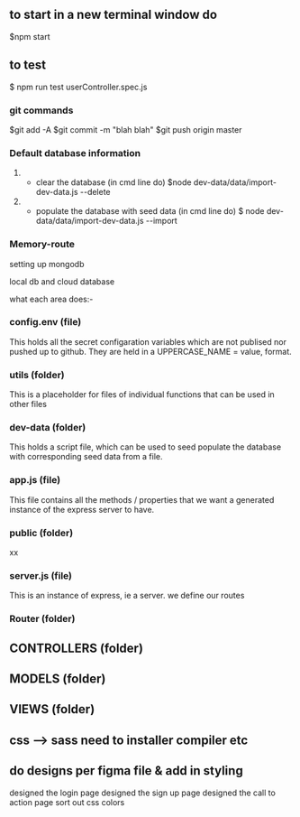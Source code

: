 <!-- prettier-ignore -->
## to start in a new terminal window do

$npm start

## to test

$ npm run test userController.spec.js

### git commands

$git add -A
$git commit -m "blah blah"
$git push origin master

### Default database information

1. - clear the database (in cmd line do)
     $node dev-data/data/import-dev-data.js --delete

2. - populate the database with seed data (in cmd line do)
     $ node dev-data/data/import-dev-data.js --import

### Memory-route

setting up mongodb

local db and cloud database

what each area does:-

### config.env (file)

This holds all the secret configaration variables which are not publised nor pushed up to github.
They are held in a UPPERCASE_NAME = value, format.

### utils (folder)

This is a placeholder for files of individual functions that can be used in other files

### dev-data (folder)

This holds a script file, which can be used to seed populate the database with corresponding seed data from a file.

### app.js (file)

This file contains all the methods / properties that we want a generated instance of the express server to have.

### public (folder)

xx

### server.js (file)

This is an instance of express, ie a server. we define our routes

### Router (folder)

## CONTROLLERS (folder)

## MODELS (folder)

## VIEWS (folder)

## css --> sass need to installer compiler etc

## do designs per figma file & add in styling

designed the login page
designed the sign up page
designed the call to action page
sort out css colors
